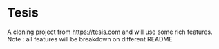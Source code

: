 # Tesis
A cloning project from https://tesis.com and will use some rich features.  Note : all features will be breakdown on different README
